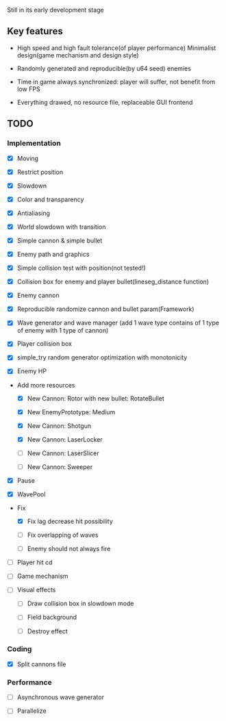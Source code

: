 Still in its early development stage

## Key features

* High speed and high fault tolerance(of player performance) Minimalist design(game mechanism and design style) 
* Randomly generated and reproducible(by u64 seed) enemies

* Time in game always synchronized: player will suffer, not benefit from low FPS

* Everything drawed, no resource file, replaceable GUI frontend

## TODO

### Implementation

* [x] Moving

* [x] Restrict position

* [x] Slowdown

* [x] Color and transparency

* [x] Antialiasing

* [x] World slowdown with transition

* [x] Simple cannon & simple bullet

* [x] Enemy path and graphics

* [x] Simple collision test with position(not tested!)

* [x] Collision box for enemy and player bullet(lineseg\_distance function)

* [x] Enemy cannon

* [x] Reproducible randomize cannon and bullet param(Framework)

* [x] Wave generator and wave manager
(add 1 wave type contains of 1 type of enemy with 1 type of cannon)

* [x] Player collision box

* [x] simple\_try random generator optimization with monotonicity

* [x] Enemy HP

* Add more resources

	* [x] New Cannon: Rotor with new bullet: RotateBullet

	* [x] New EnemyPrototype: Medium

	* [x] New Cannon: Shotgun

	* [x] New Cannon: LaserLocker

	* [ ] New Cannon: LaserSlicer

	* [ ] New Cannon: Sweeper

* [x] Pause

* [x] WavePool

* Fix

	* [x] Fix lag decrease hit possibility
	
	* [ ] Fix overlapping of waves
	
	* [ ] Enemy should not always fire

* [ ] Player hit cd

* [ ] Game mechanism

* [ ] Visual effects

	* [ ] Draw collision box in slowdown mode

	* [ ] Field background

	* [ ] Destroy effect

### Coding

* [x] Split cannons file

### Performance

* [ ] Asynchronous wave generator

* [ ] Parallelize
